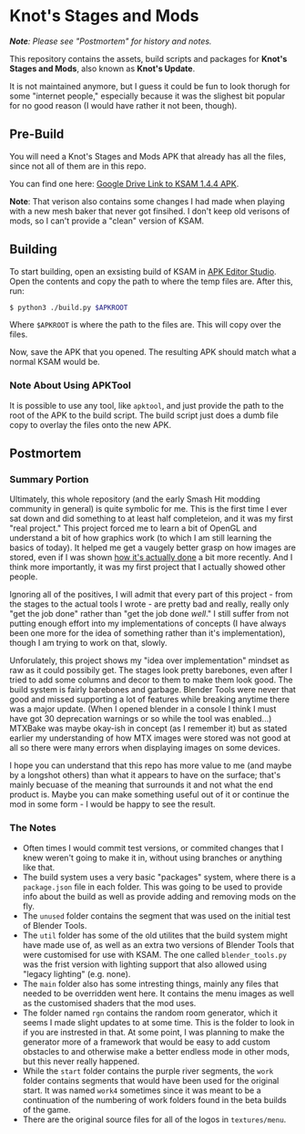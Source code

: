 # Knot's Stages and Mods

***Note**: Please see "Postmortem" for history and notes.*

This repository contains the assets, build scripts and packages for **Knot's Stages and Mods**, also known as **Knot's Update**.

It is not maintained anymore, but I guess it could be fun to look thorugh for some "internet people," especially because it was the slighest bit popular for no good reason (I would have rather it not been, though).

## Pre-Build

You will need a Knot's Stages and Mods APK that already has all the files, since not all of them are in this repo.

You can find one here: [Google Drive Link to KSAM 1.4.4 APK](https://drive.google.com/file/d/1VcTbgK23PQhlBZTMdKEOGbn5Y78fKwON/view).

**Note**: That verison also contains some changes I had made when playing with a new mesh baker that never got finsihed. I don't keep old verisons of mods, so I can't provide a "clean" version of KSAM.

## Building

To start building, open an exsisting build of KSAM in [APK Editor Studio](https://qwertycube.com/apk-editor-studio/). Open the contents and copy the path to where the temp files are. After this, run:

```sh
$ python3 ./build.py $APKROOT
```

Where `$APKROOT` is where the path to the files are. This will copy over the files.

Now, save the APK that you opened. The resulting APK should match what a normal KSAM would be.

### Note About Using APKTool

It is possible to use any tool, like `apktool`, and just provide the path to the root of the APK to the build script. The build script just does a dumb file copy to overlay the files onto the new APK.

## Postmortem

### Summary Portion

Ultimately, this whole repository (and the early Smash Hit modding community in general) is quite symbolic for me. This is the first time I ever sat down and did something to at least half completeion, and it was my first "real project." This project forced me to learn a bit of OpenGL and understand a bit of how graphics work (to which I am still learning the basics of today). It helped me get a vaugely better grasp on how images are stored, even if I was shown [how it's actually done](https://github.com/SamusAranX/mtxconv#general-format-information) a bit more recently. And I think more importantly, it was my first project that I actually showed other people.

Ignoring all of the positives, I will admit that every part of this project - from the stages to the actual tools I wrote - are pretty bad and really, really only "get the job done" rather than "get the job done *well*." I still suffer from not putting enough effort into my implementations of concepts (I have always been one more for the idea of something rather than it's implementation), though I am trying to work on that, slowly. 

Unforulately, this project shows my "idea over implementation" mindset as raw as it could possibily get. The stages look pretty barebones, even after I tried to add some columns and decor to them to make them look good. The build system is fairly barebones and garbage. Blender Tools were never that good and missed supporting a lot of features while breaking anytime there was a major update. (When I opened blender in a console I think I must have got 30 deprecation warnings or so while the tool was enabled...) MTXBake was maybe okay-ish in concept (as I remember it) but as stated earlier my understanding of how MTX images were stored was not good at all so there were many errors when displaying images on some devices.

I hope you can understand that this repo has more value to me (and maybe by a longshot others) than what it appears to have on the surface; that's mainly becuase of the meaning that surrounds it and not what the end product is. Maybe you can make something useful out of it or continue the mod in some form - I would be happy to see the result.

### The Notes

  * Often times I would commit test versions, or commited changes that I knew weren't going to make it in, without using branches or anything like that.
  * The build system uses a very basic "packages" system, where there is a `package.json` file in each folder. This was going to be used to provide info about the build as well as provide adding and removing mods on the fly.
  * The `unused` folder contains the segment that was used on the initial test of Blender Tools.
  * The `util` folder has some of the old utilites that the build system might have made use of, as well as an extra two versions of Blender Tools that were customised for use with KSAM. The one called `blender_tools.py` was the frist version with lighting support that also allowed using "legacy lighting" (e.g. none).
  * The `main` folder also has some intresting things, mainly any files that needed to be overridden went here. It contains the menu images as well as the customised shaders that the mod uses.
  * The folder named `rgn` contains the random room generator, which it seems I made slight updates to at some time. This is the folder to look in if you are instrested in that. At some point, I was planning to make the generator more of a framework that would be easy to add custom obstacles to and otherwise make a better endless mode in other mods, but this never really happened.
  * While the `start` folder contains the purple river segments, the `work` folder contains segments that would have been used for the original start. It was named `work4` sometimes since it was meant to be a continuation of the numbering of work folders found in the beta builds of the game.
  * There are the original source files for all of the logos in `textures/menu`.
